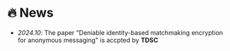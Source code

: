 # 🔥 News

- *2024.10*: The paper "Deniable identity-based matchmaking encryption for anonymous messaging" is accpted by **TDSC**
